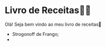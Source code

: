 # Livro de Receitas:man_cook:

Olá! Seja bem vindo ao meu livro de receitas:turtle:

- Strogonoff de Frango;
- 

